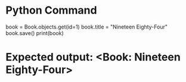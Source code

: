 # Python Command
book = Book.objects.get(id=1)
book.title = "Nineteen Eighty-Four"
book.save()
print(book)
# Expected output: <Book: Nineteen Eighty-Four>